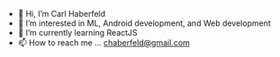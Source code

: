 - 👋 Hi, I’m Carl Haberfeld
- 👀 I’m interested in ML, Android development, and Web development
- 🌱 I’m currently learning ReactJS
- 📫 How to reach me ... chaberfeld@gmail.com

<!---
chaberfeld/chaberfeld is a ✨ special ✨ repository because its `README.md` (this file) appears on your GitHub profile.
You can click the Preview link to take a look at your changes.
--->

